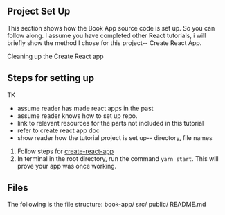 ## Project Set Up
This section shows how the Book App source code is set up. So you can follow along. I assume you have completed other React tutorials, i will briefly show the method I chose for this project-- Create React App.

Cleaning up the Create React app



## Steps for setting up
TK
- assume reader has made react apps in the past
- assume reader knows how to set up repo. 
- link to relevant resources for the parts not included in this tutorial
- refer to create react app doc
- show reader how the tutorial project is set up-- directory, file names 


1. Follow steps for [create-react-app](TK)
2. In terminal in the root directory, run the command `yarn start`. This will prove your app was once working.

## Files
The following is the file structure:
book-app/
  src/
  public/
  README.md

